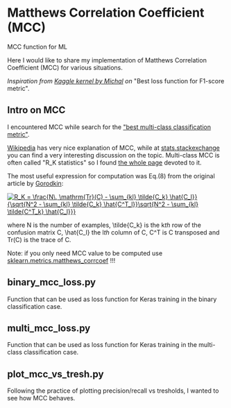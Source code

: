 # Matthews Correlation Coefficient (MCC)
MCC function for ML

Here I would like to share my implementation of Matthews Correlation Coefficient (MCC) for various situations.

*Inspiration from [Kaggle kernel by Michal](https://www.kaggle.com/rejpalcz/best-loss-function-for-f1-score-metric) on* "Best loss function for F1-score metric".

## Intro on MCC

I encountered MCC while search for the ["best multi-class classification metric"](https://sebastianraschka.com/faq/docs/multiclass-metric.html).

[Wikipedia](https://en.wikipedia.org/wiki/Matthews_correlation_coefficient#Multiclass_case) has very nice explanation of MCC, while at [stats.stackexchange](https://stats.stackexchange.com/questions/187768/matthews-correlation-coefficient-with-multi-class) you can find a very interesting discussion on the topic. Multi-class MCC is often called "R_K statistics" so I found [the whole page](http://rk.kvl.dk/introduction/index.html) devoted to it.

The most useful expression for computation was Eq.(8) from the original article by [Gorodkin](https://www.sciencedirect.com/science/article/pii/S1476927104000799?via%3Dihub):

<a href="https://www.codecogs.com/eqnedit.php?latex=R_K&space;=&space;\frac{N\,&space;\mathrm{Tr}(C)&space;-&space;\sum_{kl}&space;\tilde{Ck}&space;\hat{C_l}}{\sqrt{N^2&space;-&space;\sum_{kl}&space;\tilde{C_k}&space;\hat{C^T_l}}\sqrt{N^2&space;-&space;\sum_{kl}&space;\tilde{C^T_k}&space;\hat{C_l}}}" target="_blank"><img src="https://latex.codecogs.com/gif.latex?R_K&space;=&space;\frac{N\,&space;\mathrm{Tr}(C)&space;-&space;\sum_{kl}&space;\tilde{C_k}&space;\hat{C_l}}{\sqrt{N^2&space;-&space;\sum_{kl}&space;\tilde{C_k}&space;\hat{C^T_l}}\sqrt{N^2&space;-&space;\sum_{kl}&space;\tilde{C^T_k}&space;\hat{C_l}}}" title="R_K = \frac{N\, \mathrm{Tr}(C) - \sum_{kl} \tilde{C_k} \hat{C_l}}{\sqrt{N^2 - \sum_{kl} \tilde{C_k} \hat{C^T_l}}\sqrt{N^2 - \sum_{kl} \tilde{C^T_k} \hat{C_l}}}" /></a>

where N is the number of examples, \tilde{C_k} is the k*th* row of the confusion matrix C, \hat{C_l} the l*th* column of C, C^T is C transposed and Tr(C) is the trace of C.

Note: if you only need MCC value to be computed use [sklearn.metrics.matthews_corrcoef](https://scikit-learn.org/stable/modules/generated/sklearn.metrics.matthews_corrcoef.html) !!!

## binary_mcc_loss.py

Function that can be used as loss function for Keras training in the binary classification case.

## multi_mcc_loss.py

Function that can be used as loss function for Keras training in the multi-class classification case.

## plot_mcc_vs_tresh.py

Following the practice of plotting precision/recall vs tresholds, I wanted to see how MCC behaves.
